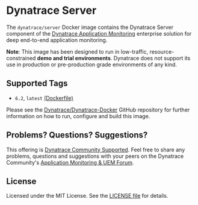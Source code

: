 # Dynatrace Server

The `dynatrace/server` Docker image contains the Dynatrace Server component of the [Dynatrace Application Monitoring](http://www.dynatrace.com/en/products/application-monitoring.html) enterprise solution for deep end-to-end application monitoring.

**Note**: This image has been designed to run in low-traffic, resource-constrained **demo and trial environments**. Dynatrace does not support its use in production or pre-production grade environments of any kind.

## Supported Tags

- `6.2`, `latest` [(Dockerfile)](https://github.com/dynaTrace/Dynatrace-Docker/blob/master/Dynatrace-Server/Dockerfile)

Please see the [Dynatrace/Dynatrace-Docker](https://github.com/dynaTrace/Dynatrace-Docker/tree/master/Dynatrace-Server) GitHub repository for further information on how to run, configure and build this image.

## Problems? Questions? Suggestions?

This offering is [Dynatrace Community Supported](https://community.dynatrace.com/community/display/DL/Support+Levels#SupportLevels-Communitysupported/NotSupportedbyDynatrace(providedbyacommunitymember)). Feel free to share any problems, questions and suggestions with your peers on the Dynatrace Community's [Application Monitoring & UEM Forum](https://answers.dynatrace.com/spaces/146/index.html).

## License

Licensed under the MIT License. See the [LICENSE file](https://github.com/dynaTrace/Dynatrace-Docker/blob/master/LICENSE) for details.